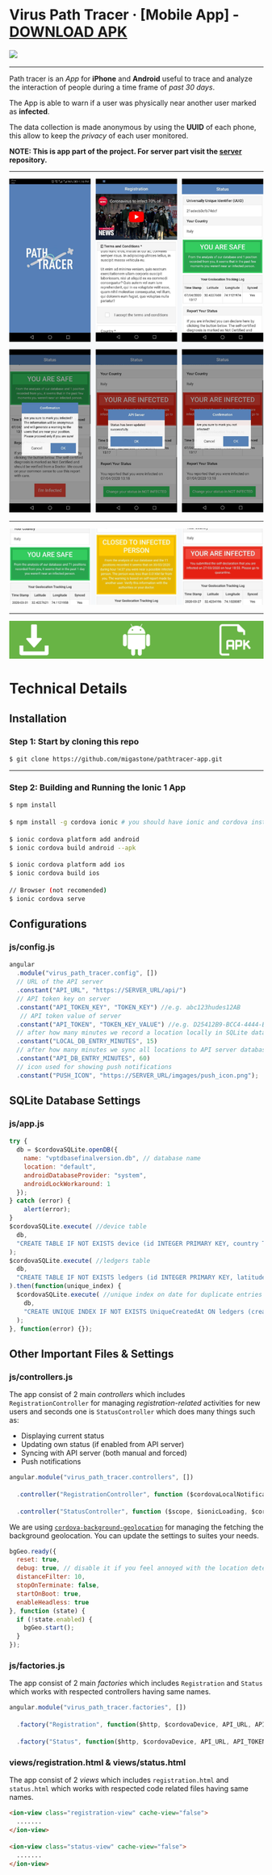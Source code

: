 Virus Path Tracer &middot; [Mobile App] - [DOWNLOAD APK](https://github.com/migastone/pathtracer-app/raw/master/platforms/android/app/build/outputs/apk/debug/app-debug.apk "DOWNLOAD APK")
===========================================================================

[![](https://d1aettbyeyfilo.cloudfront.net/migastone/3216354_1548953319823Logo_Migastone_blue400px.png)](https://www.migastone.com/)

-------------------------------------------------------------------------------
Path tracer is an *App* for **iPhone** and **Android** useful to trace and analyze the interaction of people during a time frame of *past 30 days*.

The App is able to warn if a user was physically near another user marked as **infected**.

The data collection is made anonymous by using the **UUID** of each phone, this allow to keep the *privacy* of each user monitored.

**NOTE: This is app part of the project. For server part visit the [server](https://github.com/migastone/pathtracer-server "server") repository.**

----------------------------------------------------------------------------
![App Screenshots](https://github.com/migastone/pathtracer-app/raw/master/docs_images/app_poster.png)

----------------------------------------------------------------------------
![App Status Screenshots](https://github.com/migastone/pathtracer-app/raw/master/docs_images/app_statuses.png)

----------------------------------------------------------------------------
[![Download Android APK](https://github.com/migastone/pathtracer-app/raw/master/docs_images/android_download_poster.png)](https://github.com/migastone/pathtracer-app/raw/master/platforms/android/app/build/outputs/apk/debug/app-debug.apk)

Technical Details
===========================================================================

## Installation

### Step 1: Start by cloning this repo

```bash
$ git clone https://github.com/migastone/pathtracer-app.git
```

----------------------------------------------------------------------------

### Step 2:  Building and Running the Ionic 1 App

```bash
$ npm install

$ npm install -g cordova ionic # you should have ionic and cordova installed

$ ionic cordova platform add android
$ ionic cordova build android --apk

$ ionic cordova platform add ios
$ ionic cordova build ios

// Browser (not recomended)
$ ionic cordova serve  
```

## Configurations

### js/config.js

```Javascript
angular
  .module("virus_path_tracer.config", [])
  // URL of the API server
  .constant("API_URL", "https://SERVER_URL/api/") 
  // API token key on server
  .constant("API_TOKEN_KEY", "TOKEN_KEY") //e.g. abc123hudes12AB
   // API token value of server
  .constant("API_TOKEN", "TOKEN_KEY_VALUE") //e.g. D25412B9-BCC4-4444-BE3C-3D7ADCA3590A
  // after how many minutes we record a location locally in SQLite database (if there is a location)
  .constant("LOCAL_DB_ENTRY_MINUTES", 15) 
  // after how many minutes we sync all locations to API server database (if there is a location)
  .constant("API_DB_ENTRY_MINUTES", 60)
  // icon used for showing push notifications
  .constant("PUSH_ICON", "https://SERVER_URL/imgages/push_icon.png");
```
## SQLite Database Settings

### js/app.js

```Javascript
try {
  db = $cordovaSQLite.openDB({
    name: "vptdbasefinalversion.db", // database name
    location: "default",
    androidDatabaseProvider: "system",
    androidLockWorkaround: 1
  });
} catch (error) {
    alert(error);
}
$cordovaSQLite.execute( //device table
  db,
  "CREATE TABLE IF NOT EXISTS device (id INTEGER PRIMARY KEY, country TEXT, platform TEXT, uuid TEXT, version TEXT, manufacturer TEXT, is_infected INTEGER DEFAULT 0, infected_marked_by TEXT, infected_at TEXT, created_at TEXT DEFAULT CURRENT_TIMESTAMP)"
);
$cordovaSQLite.execute( //ledgers table
  db,
  "CREATE TABLE IF NOT EXISTS ledgers (id INTEGER PRIMARY KEY, latitude TEXT, longitude TEXT, status INTEGER DEFAULT 0, created_at TEXT DEFAULT CURRENT_TIMESTAMP)"
).then(function(unique_index) {
  $cordovaSQLite.execute( //unique index on date for duplicate entries
    db,
    "CREATE UNIQUE INDEX IF NOT EXISTS UniqueCreatedAt ON ledgers (created_at)"
  );
}, function(error) {});
```

## Other Important Files & Settings

### js/controllers.js
The app consist of 2 main *controllers* which includes `RegistrationController` for managing *registration-related* activities for new users and seconds one is `StatusController` which does many things such as:

+ Displaying current status
+ Updating own status (if enabled from API server)
+ Syncing with API server (both manual and forced)
+ Push notifications

```Javascript
angular.module("virus_path_tracer.controllers", [])

  .controller("RegistrationController", function ($cordovaLocalNotification, $scope, $ionicLoading, $cordovaSQLite, $state, $cordovaDevice, $ionicPlatform, Location, Dialog, PUSH_ICON, Registration) { ....... })
  
  .controller("StatusController", function ($scope, $ionicLoading, $cordovaSQLite, $cordovaLocalNotification, $ionicPlatform, $ionicPopup, $cordovaDevice, $timeout, $q, API_TOKEN, PUSH_ICON, LOCAL_DB_ENTRY_MINUTES, API_DB_ENTRY_MINUTES, Dialog, Status) { ....... });
```

We are using [`cordova-background-geolocation`](https://github.com/transistorsoft/cordova-background-geolocation "`cordova-background-geolocation`") for managing the fetching the background geolocation. You can update the settings to suites your needs.

```Javascript
bgGeo.ready({
  reset: true,
  debug: true, // disable it if you feel annoyed with the location detection sound
  distanceFilter: 10,
  stopOnTerminate: false,
  startOnBoot: true,
  enableHeadless: true
}, function (state) {
  if (!state.enabled) {
    bgGeo.start();
  }
});
```

### js/factories.js
The app consist of 2 main *factories* which includes `Registration` and `Status` which works with respected controllers having same names.

```Javascript
angular.module("virus_path_tracer.factories", [])

  .factory("Registration", function($http, $cordovaDevice, API_URL, API_TOKEN) { ....... })
  
  .factory("Status", function($http, $cordovaDevice, API_URL, API_TOKEN) { ....... });
```

### views/registration.html & views/status.html
The app consist of 2 *views* which includes `registration.html` and `status.html` which works with respected code related files having same names.

```html
<ion-view class="registration-view" cache-view="false"> 
  ....... 
</ion-view>

<ion-view class="status-view" cache-view="false"> 
  ....... 
</ion-view>
```
